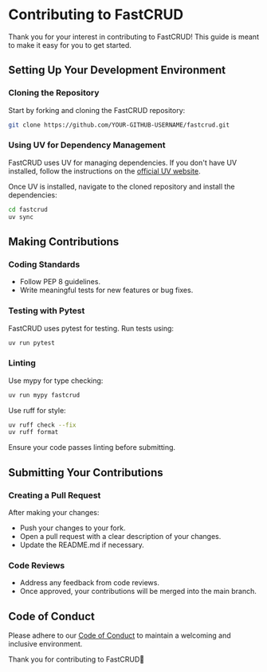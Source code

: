 # Contributing to FastCRUD

Thank you for your interest in contributing to FastCRUD! This guide is meant to make it easy for you to get started.

## Setting Up Your Development Environment

### Cloning the Repository

Start by forking and cloning the FastCRUD repository:

```sh
git clone https://github.com/YOUR-GITHUB-USERNAME/fastcrud.git
```

### Using UV for Dependency Management

FastCRUD uses UV for managing dependencies. If you don't have UV installed, follow the instructions on the [official UV website](https://docs.astral.sh/uv/).

Once UV is installed, navigate to the cloned repository and install the dependencies:

```sh
cd fastcrud
uv sync
```

## Making Contributions

### Coding Standards

- Follow PEP 8 guidelines.
- Write meaningful tests for new features or bug fixes.

### Testing with Pytest

FastCRUD uses pytest for testing. Run tests using:

```sh
uv run pytest
```

### Linting

Use mypy for type checking:

```sh
uv run mypy fastcrud
```

Use ruff for style:

```sh
uv ruff check --fix
uv ruff format
```

Ensure your code passes linting before submitting.

## Submitting Your Contributions

### Creating a Pull Request

After making your changes:

- Push your changes to your fork.
- Open a pull request with a clear description of your changes.
- Update the README.md if necessary.

### Code Reviews

- Address any feedback from code reviews.
- Once approved, your contributions will be merged into the main branch.

## Code of Conduct

Please adhere to our [Code of Conduct](CODE_OF_CONDUCT.md) to maintain a welcoming and inclusive environment.

Thank you for contributing to FastCRUD🚀
